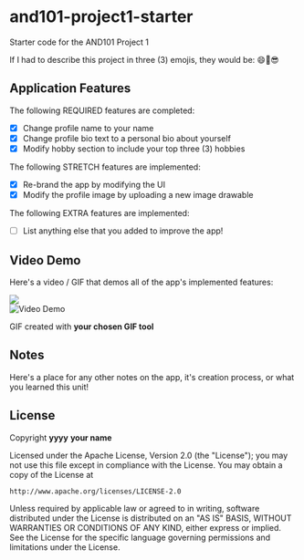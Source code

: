 # and101-project1-starter
Starter code for the AND101 Project 1


If I had to describe this project in three (3) emojis, they would be: 😄🤠😎

## Application Features

<!-- (This is a comment) Please be sure to change the [ ] to [x] for any features you completed.  If a feature is not checked [x], you might miss the points for that item! -->

The following REQUIRED features are completed:

- [x] Change profile name to your name
- [x] Change profile bio text to a personal bio about yourself
- [x] Modify hobby section to include your top three (3) hobbies

The following STRETCH features are implemented:

- [x] Re-brand the app by modifying the UI
- [x] Modify the profile image by uploading a new image drawable

The following EXTRA features are implemented:

- [ ] List anything else that you added to improve the app!

## Video Demo

Here's a video / GIF that demos all of the app's implemented features:


<blockquote class="imgur-embed-pub" lang="en" data-id="a/d4Mfy1K" data-context="false" ><a href="//imgur.com/a/d4Mfy1K"></a></blockquote><script async src="//s.imgur.com/min/embed.js" charset="utf-8"></script>

<div>
    <a href="https://www.loom.com/share/ec245db160604214af66eaec82a67d2e"></a>
    <a href="https://www.loom.com/share/ec245db160604214af66eaec82a67d2e">
      <img style="max-width:300px;" src="https://cdn.loom.com/sessions/thumbnails/ec245db160604214af66eaec82a67d2e-with-play.gif">
    </a>
  </div>

<img src='https://imgur.com/a/d4Mfy1K' title='Video Demo' width='' alt='Video Demo' />

GIF created with **your chosen GIF tool**

<!-- Recommended tools:
- [Kap](https://getkap.co/) for macOS
- [ScreenToGif](https://www.screentogif.com/) for Windows
- [peek](https://github.com/phw/peek) for Linux. -->

## Notes

Here's a place for any other notes on the app, it's creation process, or what you learned this unit!

## License

Copyright **yyyy** **your name**

Licensed under the Apache License, Version 2.0 (the "License");
you may not use this file except in compliance with the License.
You may obtain a copy of the License at

    http://www.apache.org/licenses/LICENSE-2.0

Unless required by applicable law or agreed to in writing, software
distributed under the License is distributed on an "AS IS" BASIS,
WITHOUT WARRANTIES OR CONDITIONS OF ANY KIND, either express or implied.
See the License for the specific language governing permissions and
limitations under the License.
